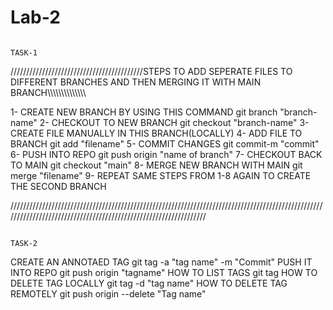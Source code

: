 # Lab-2
                                                                      TASK-1

//////////////////////////////////////////STEPS TO ADD SEPERATE FILES TO DIFFERENT BRANCHES AND THEN MERGING IT WITH MAIN BRANCH\\\\\\\\\\\\\\\\\\\\\\\\\\\\

1-   CREATE NEW BRANCH BY USING THIS COMMAND            git branch "branch-name"
2-   CHECKOUT TO NEW BRANCH                             git checkout "branch-name"
3-   CREATE FILE MANUALLY IN THIS BRANCH(LOCALLY) 
4-   ADD FILE TO BRANCH                                 git add "filename"
5-   COMMIT CHANGES                                     git commit-m "commit"
6-   PUSH INTO REPO                                     git push origin "name of branch"
7-   CHECKOUT BACK TO MAIN                              git checkout "main"
8-   MERGE NEW BRANCH WITH MAIN                         git merge "filename"
9-   REPEAT SAME STEPS FROM 1-8 AGAIN TO
     CREATE THE SECOND BRANCH
 

/////////////////////////////////////////////////////////////////////////////////////////////////////////////////////////////////////////////////////////////////

                                                                           TASK-2
                                                                           
CREATE AN ANNOTAED TAG                           git tag -a "tag name" -m "Commit"
PUSH IT INTO REPO                                git push origin "tagname"
HOW TO LIST TAGS                                 git tag
HOW TO DELETE TAG LOCALLY                        git tag -d "tag name"
HOW TO DELETE TAG REMOTELY                       git push origin --delete "Tag name"
